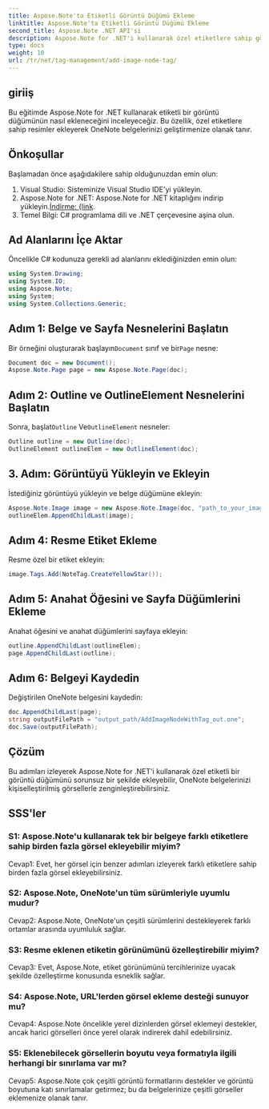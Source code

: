 ```yaml
---
title: Aspose.Note'ta Etiketli Görüntü Düğümü Ekleme
linktitle: Aspose.Note'ta Etiketli Görüntü Düğümü Ekleme
second_title: Aspose.Note .NET API'si
description: Aspose.Note for .NET'i kullanarak özel etiketlere sahip görüntüler ekleyerek OneNote belgelerinizi nasıl geliştireceğinizi öğrenin.
type: docs
weight: 10
url: /tr/net/tag-management/add-image-node-tag/
---
```

## giriiş

Bu eğitimde Aspose.Note for .NET kullanarak etiketli bir görüntü düğümünün nasıl ekleneceğini inceleyeceğiz. Bu özellik, özel etiketlere sahip resimler ekleyerek OneNote belgelerinizi geliştirmenize olanak tanır.

## Önkoşullar

Başlamadan önce aşağıdakilere sahip olduğunuzdan emin olun:

1. Visual Studio: Sisteminize Visual Studio IDE'yi yükleyin.
2.  Aspose.Note for .NET: Aspose.Note for .NET kitaplığını indirip yükleyin.[İndirme: {link](https://releases.aspose.com/note/net/).
3. Temel Bilgi: C# programlama dili ve .NET çerçevesine aşina olun.

## Ad Alanlarını İçe Aktar

Öncelikle C# kodunuza gerekli ad alanlarını eklediğinizden emin olun:

```csharp
using System.Drawing;
using System.IO;
using Aspose.Note;
using System;
using System.Collections.Generic;
```

## Adım 1: Belge ve Sayfa Nesnelerini Başlatın

 Bir örneğini oluşturarak başlayın`Document` sınıf ve bir`Page` nesne:

```csharp
Document doc = new Document();
Aspose.Note.Page page = new Aspose.Note.Page(doc);
```

## Adım 2: Outline ve OutlineElement Nesnelerini Başlatın

 Sonra, başlat`Outline` Ve`OutlineElement` nesneler:

```csharp
Outline outline = new Outline(doc);
OutlineElement outlineElem = new OutlineElement(doc);
```

## 3. Adım: Görüntüyü Yükleyin ve Ekleyin

İstediğiniz görüntüyü yükleyin ve belge düğümüne ekleyin:

```csharp
Aspose.Note.Image image = new Aspose.Note.Image(doc, "path_to_your_image.jpg");
outlineElem.AppendChildLast(image);
```

## Adım 4: Resme Etiket Ekleme

Resme özel bir etiket ekleyin:

```csharp
image.Tags.Add(NoteTag.CreateYellowStar());
```

## Adım 5: Anahat Öğesini ve Sayfa Düğümlerini Ekleme

Anahat öğesini ve anahat düğümlerini sayfaya ekleyin:

```csharp
outline.AppendChildLast(outlineElem);
page.AppendChildLast(outline);
```

## Adım 6: Belgeyi Kaydedin

Değiştirilen OneNote belgesini kaydedin:

```csharp
doc.AppendChildLast(page);
string outputFilePath = "output_path/AddImageNodeWithTag_out.one";
doc.Save(outputFilePath);
```

## Çözüm

Bu adımları izleyerek Aspose.Note for .NET'i kullanarak özel etiketli bir görüntü düğümünü sorunsuz bir şekilde ekleyebilir, OneNote belgelerinizi kişiselleştirilmiş görsellerle zenginleştirebilirsiniz.

## SSS'ler

### S1: Aspose.Note'u kullanarak tek bir belgeye farklı etiketlere sahip birden fazla görsel ekleyebilir miyim?

Cevap1: Evet, her görsel için benzer adımları izleyerek farklı etiketlere sahip birden fazla görsel ekleyebilirsiniz.

### S2: Aspose.Note, OneNote'un tüm sürümleriyle uyumlu mudur?

Cevap2: Aspose.Note, OneNote'un çeşitli sürümlerini destekleyerek farklı ortamlar arasında uyumluluk sağlar.

### S3: Resme eklenen etiketin görünümünü özelleştirebilir miyim?

Cevap3: Evet, Aspose.Note, etiket görünümünü tercihlerinize uyacak şekilde özelleştirme konusunda esneklik sağlar.

### S4: Aspose.Note, URL'lerden görsel ekleme desteği sunuyor mu?

Cevap4: Aspose.Note öncelikle yerel dizinlerden görsel eklemeyi destekler, ancak harici görselleri önce yerel olarak indirerek dahil edebilirsiniz.

### S5: Eklenebilecek görsellerin boyutu veya formatıyla ilgili herhangi bir sınırlama var mı?

Cevap5: Aspose.Note çok çeşitli görüntü formatlarını destekler ve görüntü boyutuna katı sınırlamalar getirmez; bu da belgelerinize çeşitli görseller eklemenize olanak tanır.